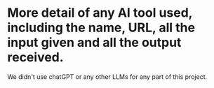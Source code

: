 # More detail of any AI tool used, including the name, URL, all the input given and all the output received.  

We didn't use chatGPT or any other LLMs for any part of this project.
